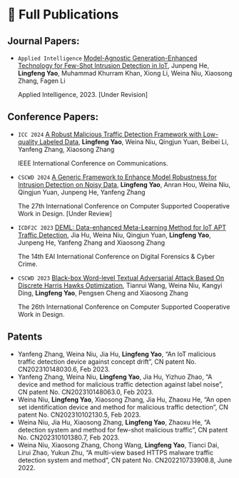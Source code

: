 # 📝 Full Publications 

## Journal Papers:

* ``Applied Intelligence`` [Model-Agnostic Generation-Enhanced Technology for Few-Shot Intrusion Detection in IoT](), Junpeng He, **Lingfeng Yao**, Muhammad Khurram Khan, Xiong Li, Weina Niu, Xiaosong Zhang, Fagen Li

  Applied Intelligence, 2023. [Under Revision]

## Conference Papers:

- ``ICC 2024`` [A Robust Malicious Traffic Detection Framework with Low-quality Labeled Data](), **Lingfeng Yao**, Weina Niu, Qingjun Yuan, Beibei Li, Yanfeng Zhang, Xiaosong Zhang

  IEEE International Conference on Communications.
  
* ``CSCWD 2024`` [A Generic Framework to Enhance Model Robustness for Intrusion Detection on Noisy Data](), **Lingfeng Yao**, Anran Hou, Weina Niu, Qingjun Yuan, Junpeng He, Yanfeng Zhang

  The 27th International Conference on Computer Supported Cooperative Work in Design. [Under Review]

* ``ICDF2C 2023`` [DEML: Data-enhanced Meta-Learning Method for IoT APT Traffic Detection](), Jia Hu, Weina Niu, Qingjun Yuan, **Lingfeng Yao**, Junpeng He, Yanfeng Zhang and Xiaosong Zhang

  The 14th EAI International Conference on Digital Forensics & Cyber Crime.

* ``CSCWD 2023`` [Black-box Word-level Textual Adversarial Attack Based On Discrete Harris Hawks 
  Optimization](), Tianrui Wang, Weina Niu, Kangyi Ding, **Lingfeng Yao**, Pengsen Cheng and Xiaosong Zhang

  The 26th International Conference on Computer Supported Cooperative Work in Design.

## Patents

* Yanfeng Zhang, Weina Niu, Jia Hu, **Lingfeng Yao**, “An IoT malicious traffic detection device against 
  concept drift”, CN patent No. CN202310148030.6, Feb 2023.
* Yanfeng Zhang, Weina Niu, **Lingfeng Yao**, Jia Hu, Yizhuo Zhao, “A device and method for malicious 
  traffic detection against label noise”, CN patent No. CN202310148063.0, Feb 2023.
* Weina Niu, **Lingfeng Yao**, Xiaosong Zhang, Jia Hu, Zhaoxu He, “An open set identification device 
  and method for malicious traffic detection”, CN patent No. CN202310102130.5, Feb 2023.
* Weina Niu, Jia Hu, Xiaosong Zhang, **Lingfeng Yao**, Zhaoxu He, “A detection system and method for 
  few-shot malicious traffic”, CN patent No. CN202310101380.7, Feb 2023.
* Weina Niu, Xiaosong Zhang, Chong Wang, **Lingfeng Yao**, Tianci Dai, Lirui Zhao, Yukun Zhu, “A 
  multi-view based HTTPS malware traffic detection system and method”, CN patent No.
  CN202210733908.8, June 2022.

